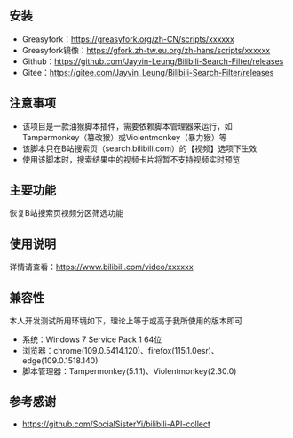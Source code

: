 ## 安装

- Greasyfork：https://greasyfork.org/zh-CN/scripts/xxxxxx
- Greasyfork镜像：https://gfork.zh-tw.eu.org/zh-hans/scripts/xxxxxx
- Github：https://github.com/Jayvin-Leung/Bilibili-Search-Filter/releases
- Gitee：https://gitee.com/Jayvin_Leung/Bilibili-Search-Filter/releases

## 注意事项

- 该项目是一款油猴脚本插件，需要依赖脚本管理器来运行，如Tampermonkey（篡改猴）或Violentmonkey（暴力猴）等
- 该脚本只在B站搜索页（search.bilibili.com）的【视频】选项下生效
- 使用该脚本时，搜索结果中的视频卡片将暂不支持视频实时预览

## 主要功能

恢复B站搜索页视频分区筛选功能

## 使用说明

详情请查看：https://www.bilibili.com/video/xxxxxx

## 兼容性

本人开发测试所用环境如下，理论上等于或高于我所使用的版本即可

- 系统：Windows 7 Service Pack 1 64位
- 浏览器：chrome(109.0.5414.120)、firefox(115.1.0esr)、edge(109.0.1518.140)
- 脚本管理器：Tampermonkey(5.1.1)、Violentmonkey(2.30.0)

## 参考感谢

- https://github.com/SocialSisterYi/bilibili-API-collect
